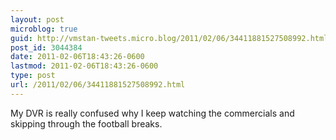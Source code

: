 ```yaml
---
layout: post
microblog: true
guid: http://vmstan-tweets.micro.blog/2011/02/06/34411881527508992.html
post_id: 3044384
date: 2011-02-06T18:43:26-0600
lastmod: 2011-02-06T18:43:26-0600
type: post
url: /2011/02/06/34411881527508992.html
---
```

My DVR is really confused why I keep watching the commercials and skipping through the football breaks.
